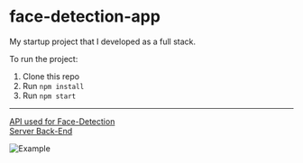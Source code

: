 # face-detection-app
My startup project that I developed as a full stack.

To run the project:

1. Clone this repo
2. Run `npm install`
3. Run `npm start`
---
[API used for Face-Detection](https://www.clarifai.com/models/ai-face-detection)</br>
[Server Back-End](https://github.com/RamazanUstuntas/gandalfs-face-detection-api)

![Example](https://i.hizliresim.com/buy1pwj.png)

